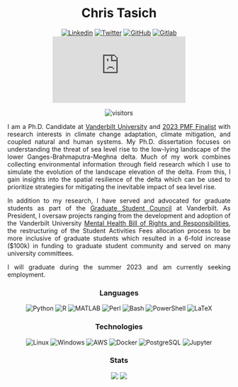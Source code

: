 <div id="header" align="center">

# Chris Tasich

[badge-style]: flat
[![Linkedin](https://img.shields.io/badge/christasich-0071ae?style=[badge-style]&logo=Linkedin&logoColor=white&link=https://www.linkedin.com/in/christasich/)](https://www.linkedin.com/in/christasich/)
[![Twitter](https://img.shields.io/badge/@ctasich-009ae9?style=[badge-style]&labelColor=1ca0f1&logo=twitter&logoColor=white&link=https://twitter.com/ctasich)](https://twitter.com/ctasich)
[![GitHub](https://img.shields.io/badge/christasich-161b22?style=[badge-style]&logo=github&logoColor=white)](https://github.com/christasich)
[![Gitlab](https://img.shields.io/badge/chris-333238?style=[badge-style]&logo=gitlab)](https://gitlab.jgilligan.org/chris)
[![Gmail](https://img.shields.io/badge/chris.tasich-white?style=[badge-style]&logo=Gmail&logoColor=ea4335&link=mailto:chris.tasich@gmail.com)](mailto:chris.tasich@gmail.com)

![visitors](https://visitor-badge.glitch.me/badge?page_id=christasich.christasich)

<div align="justify">

I am a Ph.D. Candidate at [Vanderbilt University](https://www.vanderbilt.edu/) and [2023 PMF Finalist](https://www.opm.gov/news/releases/2023/02/release-us-office-of-personnel-management-announces-finalists-for-class-of-2023-presidential-management-fellows/) with research interests in climate change adaptation, climate mitigation, and coupled natural and human systems. My Ph.D. dissertation focuses on understanding the threat of sea level rise to the low-lying landscape of the lower Ganges-Brahmaputra-Meghna delta. Much of my work combines collecting environmental information through field research which I use to simulate the evolution of the landscape elevation of the delta. From this, I gain insights into the spatial resilience of the delta which can be used to prioritize strategies for mitigating the inevitable impact of sea level rise.

In addition to my research, I have served and advocated for graduate students as part of the [Graduate Student Council](https://studentorg.vanderbilt.edu/gsc/) at Vanderbilt. As President, I oversaw projects ranging from the development and adoption of the Vanderbilt University [Mental Health Bill of Rights and Responsibilities](https://gradschool.vanderbilt.edu/students/current/mhborr.php), the restructuring of the Student Activities Fees allocation process to be more inclusive of graduate students which resulted in a 6-fold increase ($100k) in funding to graduate student community and served on many university committees.

I will graduate during the summer 2023 and am currently seeking employment.

</div>

### Languages

![Python](https://img.shields.io/badge/-Python-000?logo=Python&style=[badge-style])
![R](https://img.shields.io/badge/-R-000?logo=R&style=[badge-style])
![MATLAB](https://img.shields.io/badge/-MATLAB-000?logo=MATLAB&style=[badge-style])
![Perl](https://img.shields.io/badge/-Perl-000?logo=Perl&style=[badge-style])
![Bash](https://img.shields.io/badge/-Bash-000?logo=gnu-bash&style=[badge-style])
![PowerShell](https://img.shields.io/badge/-PowerShell-000?logo=PowerShell&style=[badge-style])
![LaTeX](https://img.shields.io/badge/-LaTeX-000?logo=LaTeX&style=[badge-style])

### Technologies

![Linux](https://img.shields.io/badge/-Linux-000?&logo=Linux&style=[badge-style])
![Windows](https://img.shields.io/badge/-Windows-000?&logo=Windows&style=[badge-style])
![AWS](https://img.shields.io/badge/-AWS-000?&logo=Amazon-AWS&logoColor=F90&style=[badge-style])
![Docker](https://img.shields.io/badge/-Docker-000?&logo=Docker&style=[badge-style])
![PostgreSQL](https://img.shields.io/badge/-PostgreSQL-000?logo=postgresql&style=[badge-style])
![Jupyter](https://img.shields.io/badge/-Jupyter-000?logo=Jupyter&style=[badge-style])

### Stats

<picture>
  <source 
    media="(prefers-color-scheme: dark)"
    srcset="https://github-readme-stats.vercel.app/api?username=christasich&show_icons=true&theme=dark&hide_border=true"
  />
  <source
    media="(prefers-color-scheme: light), (prefers-color-scheme: no-preference)"
    srcset="https://github-readme-stats.vercel.app/api?username=christasich&show_icons=true&hide_border=true"
  />
  <img src="https://github-readme-stats.vercel.app/api?username=christasich&show_icons=true&hide_border=true" />
</picture>

<picture>
  <source 
    media="(prefers-color-scheme: dark)"
    srcset="https://github-readme-stats.vercel.app/api/top-langs?username=christasich&theme=dark&layout=compact&hide_border=true"
  />
  <source
    media="(prefers-color-scheme: light), (prefers-color-scheme: no-preference)"
    srcset="https://github-readme-stats.vercel.app/api/top-langs?username=christasich&layout=compact&hide_border=true"
  />
  <img src="https://github-readme-stats.vercel.app/api/top-langs?username=christasich&layout=compact&hide_border=true" />
</picture>

</div>
